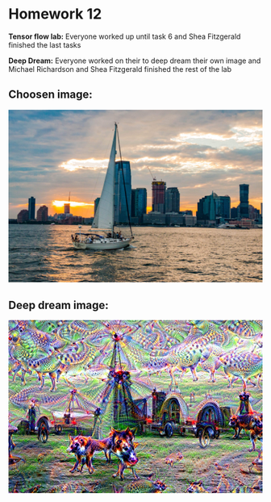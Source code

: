 # Homework 12

**Tensor flow lab:**
Everyone worked up until task 6 and Shea Fitzgerald finished the last tasks

**Deep Dream:**
Everyone worked on their to deep dream their own image and Michael Richardson and Shea Fitzgerald finished the rest of the lab

## Choosen image:

![img](https://github.com/vicaleram/DSPS_VRamirez/blob/master/HW12/IMAGEHW12.JPG)

## Deep dream image:

![img](https://github.com/vicaleram/DSPS_VRamirez/blob/master/HW12/deepdream.jpg)
